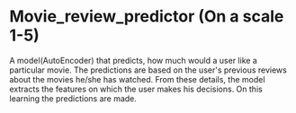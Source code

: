 # Movie_review_predictor (On a scale 1-5)

A model(AutoEncoder) that predicts, how much would a user like a particular movie. The predictions are based on the user's previous reviews about the movies he/she has watched. From these details, the model extracts the features on which the user makes his decisions. On this learning the predictions are made.
